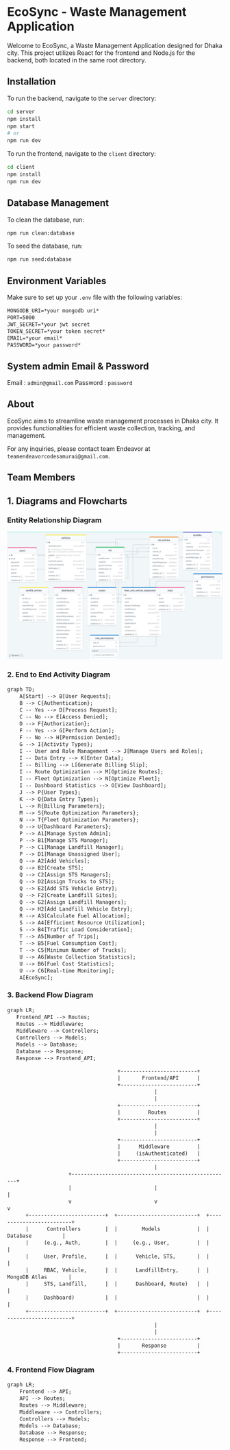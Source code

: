 # EcoSync - Waste Management Application

Welcome to EcoSync, a Waste Management Application designed for Dhaka city. This project utilizes React for the frontend and Node.js for the backend, both located in the same root directory.

## Installation

To run the backend, navigate to the `server` directory:

```bash
cd server
npm install
npm start
# or
npm run dev
```

To run the frontend, navigate to the `client` directory:

```bash
cd client
npm install
npm run dev
```



## Database Management

To clean the database, run:

```bash
npm run clean:database
```

To seed the database, run:

```bash
npm run seed:database
```

## Environment Variables

Make sure to set up your `.env` file with the following variables:

```
MONGODB_URI=*your mongodb uri*
PORT=5000
JWT_SECRET=*your jwt secret
TOKEN_SECRET=*your token secret*
EMAIL=*your email*
PASSWORD=*your password*
```

## System admin Email & Password
Email : `admin@gmail.com`
Password : `password`

## About

EcoSync aims to streamline waste management processes in Dhaka city. It provides functionalities for efficient waste collection, tracking, and management.

For any inquiries, please contact team Endeavor at `teamendeavorcodesamurai@gmail.com`.

## Team Members


## 1. Diagrams and Flowcharts
### Entity Relationship Diagram
![Flowchart](server/drawSQL-image.png)


### 2. End to End Activity Diagram
```mermaid
graph TD;
    A[Start] --> B[User Requests];
    B --> C{Authentication};
    C -- Yes --> D[Process Request];
    C -- No --> E[Access Denied];
    D --> F{Authorization};
    F -- Yes --> G[Perform Action];
    F -- No --> H[Permission Denied];
    G --> I{Activity Types};
    I -- User and Role Management --> J[Manage Users and Roles];
    I -- Data Entry --> K[Enter Data];
    I -- Billing --> L[Generate Billing Slip];
    I -- Route Optimization --> M[Optimize Routes];
    I -- Fleet Optimization --> N[Optimize Fleet];
    I -- Dashboard Statistics --> O[View Dashboard];
    J --> P{User Types};
    K --> Q{Data Entry Types};
    L --> R{Billing Parameters};
    M --> S{Route Optimization Parameters};
    N --> T{Fleet Optimization Parameters};
    O --> U{Dashboard Parameters};
    P --> A1[Manage System Admin];
    P --> B1[Manage STS Manager];
    P --> C1[Manage Landfill Manager];
    P --> D1[Manage Unassigned User];
    Q --> A2[Add Vehicles];
    Q --> B2[Create STS];
    Q --> C2[Assign STS Managers];
    Q --> D2[Assign Trucks to STS];
    Q --> E2[Add STS Vehicle Entry];
    Q --> F2[Create Landfill Sites];
    Q --> G2[Assign Landfill Managers];
    Q --> H2[Add Landfill Vehicle Entry];
    R --> A3[Calculate Fuel Allocation];
    S --> A4[Efficient Resource Utilization];
    S --> B4[Traffic Load Consideration];
    T --> A5[Number of Trips];
    T --> B5[Fuel Consumption Cost];
    T --> C5[Minimum Number of Trucks];
    U --> A6[Waste Collection Statistics];
    U --> B6[Fuel Cost Statistics];
    U --> C6[Real-time Monitoring];
    A[EcoSync];

```



### 3. Backend Flow Diagram
 ```mermaid
graph LR;
    Frontend_API --> Routes;
    Routes --> Middleware;
    Middleware --> Controllers;
    Controllers --> Models;
    Models --> Database;
    Database --> Response;
    Response --> Frontend_API;
```
```
                                    +-------------------------+                                 
                                    |       Frontend/API      |                                 
                                    +-------------------------+                                 
                                                |                                               
                                                |                                               
                                    +-------------------------+                                 
                                    |         Routes          |                                 
                                    +-------------------------+                                 
                                                |                                               
                                                |                                               
                                    +-------------------------+                                 
                                    |      Middleware         |                                 
                                    |     (isAuthenticated)   |                                 
                                    +-------------------------+                                 
                                                |                                               
                    +----------------------------------------------------+                       
                    |                           |                        |                       
                    v                           v                        v                       
      +-------------------------+  +--------------------------+  +-------------------------+   
      |      Controllers        |  |        Models            |  |       Database          |   
      |     (e.g., Auth,        |  |     (e.g., User,         |  |                         |   
      |     User, Profile,      |  |      Vehicle, STS,       |  |                         |   
      |     RBAC, Vehicle,      |  |      LandfillEntry,      |  |     MongoDB Atlas       |   
      |     STS, Landfill,      |  |      Dashboard, Route)   |  |                         |   
      |     Dashboard)          |  |                          |  |                         |   
      +-------------------------+  +--------------------------+  +-------------------------+   
                                                |                                               
                                                |                                               
                                    +-------------------------+                                 
                                    |       Response          |                                 
                                    +-------------------------+                                 

```


### 4. Frontend Flow Diagram
```mermaid
graph LR;
    Frontend --> API;
    API --> Routes;
    Routes --> Middleware;
    Middleware --> Controllers;
    Controllers --> Models;
    Models --> Database;
    Database --> Response;
    Response --> Frontend;
```
